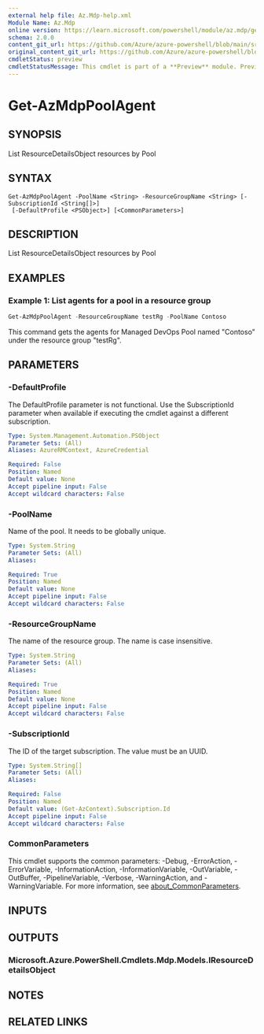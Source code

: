 ```yaml
---
external help file: Az.Mdp-help.xml
Module Name: Az.Mdp
online version: https://learn.microsoft.com/powershell/module/az.mdp/get-azmdppoolagent
schema: 2.0.0
content_git_url: https://github.com/Azure/azure-powershell/blob/main/src/Mdp/Mdp/help/Get-AzMdpPoolAgent.md
original_content_git_url: https://github.com/Azure/azure-powershell/blob/main/src/Mdp/Mdp/help/Get-AzMdpPoolAgent.md
cmdletStatus: preview
cmdletStatusMessage: This cmdlet is part of a **Preview** module. Preview versions aren't recommended for use in production environments. For more information, see https://aka.ms/azps-refstatus.
---
```


# Get-AzMdpPoolAgent

## SYNOPSIS
List ResourceDetailsObject resources by Pool

## SYNTAX

```
Get-AzMdpPoolAgent -PoolName <String> -ResourceGroupName <String> [-SubscriptionId <String[]>]
 [-DefaultProfile <PSObject>] [<CommonParameters>]
```

## DESCRIPTION
List ResourceDetailsObject resources by Pool

## EXAMPLES

### Example 1: List agents for a pool in a resource group
```powershell
Get-AzMdpPoolAgent -ResourceGroupName testRg -PoolName Contoso
```

This command gets the agents for Managed DevOps Pool named "Contoso" under the resource group "testRg".

## PARAMETERS

### -DefaultProfile
The DefaultProfile parameter is not functional.
Use the SubscriptionId parameter when available if executing the cmdlet against a different subscription.

```yaml
Type: System.Management.Automation.PSObject
Parameter Sets: (All)
Aliases: AzureRMContext, AzureCredential

Required: False
Position: Named
Default value: None
Accept pipeline input: False
Accept wildcard characters: False
```

### -PoolName
Name of the pool.
It needs to be globally unique.

```yaml
Type: System.String
Parameter Sets: (All)
Aliases:

Required: True
Position: Named
Default value: None
Accept pipeline input: False
Accept wildcard characters: False
```

### -ResourceGroupName
The name of the resource group.
The name is case insensitive.

```yaml
Type: System.String
Parameter Sets: (All)
Aliases:

Required: True
Position: Named
Default value: None
Accept pipeline input: False
Accept wildcard characters: False
```

### -SubscriptionId
The ID of the target subscription.
The value must be an UUID.

```yaml
Type: System.String[]
Parameter Sets: (All)
Aliases:

Required: False
Position: Named
Default value: (Get-AzContext).Subscription.Id
Accept pipeline input: False
Accept wildcard characters: False
```

### CommonParameters
This cmdlet supports the common parameters: -Debug, -ErrorAction, -ErrorVariable, -InformationAction, -InformationVariable, -OutVariable, -OutBuffer, -PipelineVariable, -Verbose, -WarningAction, and -WarningVariable. For more information, see [about_CommonParameters](http://go.microsoft.com/fwlink/?LinkID=113216).

## INPUTS

## OUTPUTS

### Microsoft.Azure.PowerShell.Cmdlets.Mdp.Models.IResourceDetailsObject

## NOTES

## RELATED LINKS
